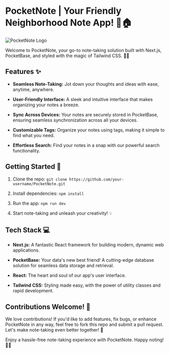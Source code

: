 # PocketNote | Your Friendly Neighborhood Note App! 📝🏠

![PocketNote Logo](https://ik.imagekit.io/goodslogger/pocketnote.png?updatedAt=1692305195206&tr=w-100)

Welcome to PocketNote, your go-to note-taking solution built with Next.js, PocketBase, and styled with the magic of Tailwind CSS. 🚀💼

## Features ✨

- **Seamless Note-Taking:** Jot down your thoughts and ideas with ease, anytime, anywhere.

- **User-Friendly Interface:** A sleek and intuitive interface that makes organizing your notes a breeze.

- **Sync Across Devices:** Your notes are securely stored in PocketBase, ensuring seamless synchronization across all your devices.

- **Customizable Tags:** Organize your notes using tags, making it simple to find what you need.

- **Effortless Search:** Find your notes in a snap with our powerful search functionality.

## Getting Started 🚀

1. Clone the repo: `git clone https://github.com/your-username/PocketNote.git`

2. Install dependencies: `npm install`

3. Run the app: `npm run dev`

4. Start note-taking and unleash your creativity! 💡

## Tech Stack 💻

- **Next.js:** A fantastic React framework for building modern, dynamic web applications.

- **PocketBase:** Your data's new best friend! A cutting-edge database solution for seamless data storage and retrieval.

- **React:** The heart and soul of our app's user interface.

- **Tailwind CSS:** Styling made easy, with the power of utility classes and rapid development.

## Contributions Welcome! 🙌

We love contributions! If you'd like to add features, fix bugs, or enhance PocketNote in any way, feel free to fork this repo and submit a pull request. Let's make note-taking even better together! 🎉

Enjoy a hassle-free note-taking experience with PocketNote. Happy noting! 📓✨
